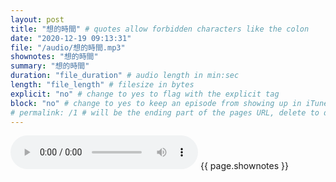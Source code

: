 ```yaml
---
layout: post
title: "想的時間" # quotes allow forbidden characters like the colon
date: "2020-12-19 09:13:31"
file: "/audio/想的時間.mp3"
shownotes: "想的時間"
summary: "想的時間"
duration: "file_duration" # audio length in min:sec
length: "file_length" # filesize in bytes
explicit: "no" # change to yes to flag with the explicit tag
block: "no" # change to yes to keep an episode from showing up in iTunes
# permalink: /1 # will be the ending part of the pages URL, delete to default to the title
---
```


<audio controls>
<source src="{{site.url}}{{site.baseurl}}{{ page.file }}" type="audio/x-mp3">
Your browser does not support the audio element.
</audio>
{{ page.shownotes }}
